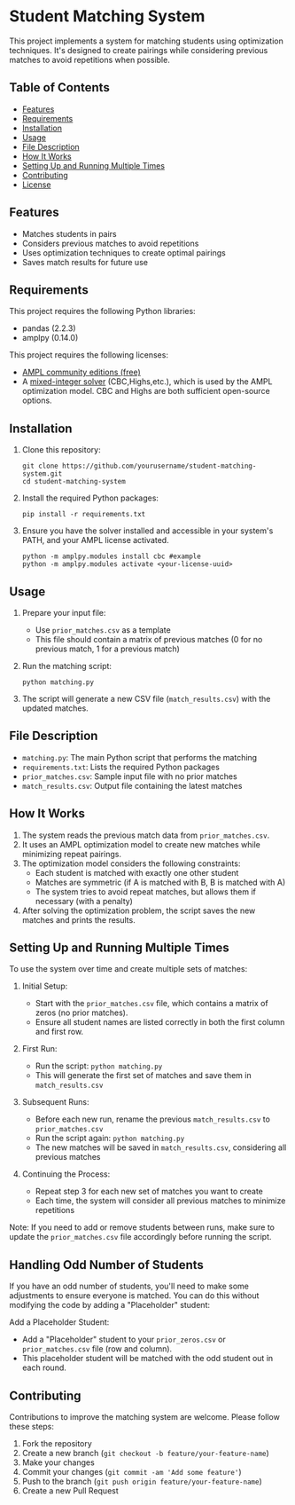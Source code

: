 # Student Matching System

This project implements a system for matching students using optimization techniques. It's designed to create pairings while considering previous matches to avoid repetitions when possible.

## Table of Contents
- [Features](#features)
- [Requirements](#requirements)
- [Installation](#installation)
- [Usage](#usage)
- [File Description](#file-description)
- [How It Works](#how-it-works)
- [Setting Up and Running Multiple Times](#setting-up-and-running-multiple-times)
- [Contributing](#contributing)
- [License](#license)

## Features

- Matches students in pairs
- Considers previous matches to avoid repetitions
- Uses optimization techniques to create optimal pairings
- Saves match results for future use

## Requirements

This project requires the following Python libraries:
- pandas (2.2.3)
- amplpy (0.14.0)

This project requires the following licenses:
- [AMPL community editions (free)](https://ampl.com/ce/)
- A [mixed-integer solver](https://ampl.com/products/solvers/open-source-solvers/) (CBC,Highs,etc.), which is used by the AMPL optimization model. CBC and Highs are both sufficient open-source options.

## Installation

1. Clone this repository:
   ```
   git clone https://github.com/yourusername/student-matching-system.git
   cd student-matching-system
   ```

2. Install the required Python packages:
   ```
   pip install -r requirements.txt
   ```

3. Ensure you have the solver installed and accessible in your system's PATH, and your AMPL license activated.
   ```
   python -m amplpy.modules install cbc #example
   python -m amplpy.modules activate <your-license-uuid>
   ```

## Usage

1. Prepare your input file:
   - Use `prior_matches.csv` as a template
   - This file should contain a matrix of previous matches (0 for no previous match, 1 for a previous match)

2. Run the matching script:
   ```
   python matching.py
   ```

3. The script will generate a new CSV file (`match_results.csv`) with the updated matches.

## File Description

- `matching.py`: The main Python script that performs the matching
- `requirements.txt`: Lists the required Python packages
- `prior_matches.csv`: Sample input file with no prior matches
- `match_results.csv`: Output file containing the latest matches

## How It Works

1. The system reads the previous match data from `prior_matches.csv`.
2. It uses an AMPL optimization model to create new matches while minimizing repeat pairings.
3. The optimization model considers the following constraints:
   - Each student is matched with exactly one other student
   - Matches are symmetric (if A is matched with B, B is matched with A)
   - The system tries to avoid repeat matches, but allows them if necessary (with a penalty)
4. After solving the optimization problem, the script saves the new matches and prints the results.

## Setting Up and Running Multiple Times

To use the system over time and create multiple sets of matches:

1. Initial Setup:
   - Start with the `prior_matches.csv` file, which contains a matrix of zeros (no prior matches).
   - Ensure all student names are listed correctly in both the first column and first row.

2. First Run:
   - Run the script: `python matching.py`
   - This will generate the first set of matches and save them in `match_results.csv`

3. Subsequent Runs:
   - Before each new run, rename the previous `match_results.csv` to `prior_matches.csv`
   - Run the script again: `python matching.py`
   - The new matches will be saved in `match_results.csv`, considering all previous matches

4. Continuing the Process:
   - Repeat step 3 for each new set of matches you want to create
   - Each time, the system will consider all previous matches to minimize repetitions

Note: If you need to add or remove students between runs, make sure to update the `prior_matches.csv` file accordingly before running the script.

## Handling Odd Number of Students

If you have an odd number of students, you'll need to make some adjustments to ensure everyone is matched. You can do this without modifying the code by adding a "Placeholder" student:

Add a Placeholder Student:
   - Add a "Placeholder" student to your `prior_zeros.csv` or `prior_matches.csv` file (row and column).
   - This placeholder student will be matched with the odd student out in each round.

## Contributing

Contributions to improve the matching system are welcome. Please follow these steps:

1. Fork the repository
2. Create a new branch (`git checkout -b feature/your-feature-name`)
3. Make your changes
4. Commit your changes (`git commit -am 'Add some feature'`)
5. Push to the branch (`git push origin feature/your-feature-name`)
6. Create a new Pull Request
